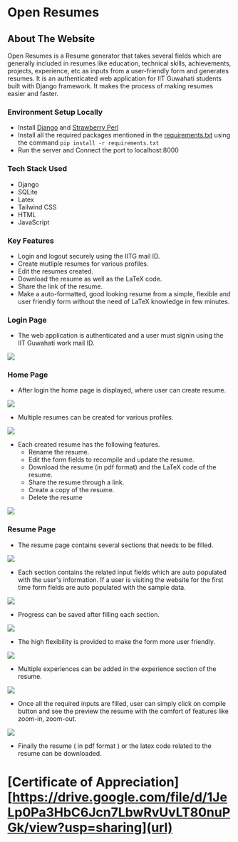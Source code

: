# Open Resumes 

## About The Website

Open Resumes is a Resume generator that takes several fields which are generally included in resumes like education, technical skills, achievements, projects, experience, etc as inputs from a user-friendly form and generates resumes. It is an authenticated web application for IIT Guwahati students built with Django framework. It makes the process of making resumes easier and faster.


### Environment Setup Locally

* Install [Django](https://docs.djangoproject.com/en/3.2/topics/install/) and [Strawberry Perl](https://strawberryperl.com/)
* Install all the required packages mentioned in the [requirements.txt](https://github.com/Nikitha2309/OpenResumes/blob/master/requirements.txt) using the command `pip install -r requirements.txt`
* Run the server and Connect the port to localhost:8000

### Tech Stack Used
* Django
* SQLite
* Latex
* Tailwind CSS
* HTML
* JavaScript

### Key Features

* Login and logout securely using the IITG mail ID.
* Create mutliple resumes for various profiles.
* Edit the resumes created.
* Download the resume as well as the LaTeX code.
* Share the link of the resume.
* Make a auto-formatted, good looking resume from a simple, flexible and user friendly form without the need of LaTeX knowledge in few minutes. 

### Login Page

* The web application is authenticated and a user must signin using the IIT Guwahati work mail ID.

![](/read_me_data/8.jpeg)

### Home Page

* After login the home page is displayed, where user can create resume.

![](/read_me_data/10.jpeg)

* Multiple resumes can be created for various profiles.

![](/read_me_data/11.jpeg)

* Each created resume has the following features.
    * Rename the resume.
    * Edit the form fields to recompile and update the resume.
    * Download the resume (in pdf format) and the LaTeX code of the resume.
    * Share the resume through a link.
    * Create a copy of the resume.
    * Delete the resume
    
![](/read_me_data/12.jpeg)


### Resume Page

* The resume page contains several sections that needs to be filled.

![](/read_me_data/13.jpeg)

* Each section contains the related input fields which are auto populated with the user's information. If a user is visiting the website for the first time form fields are auto populated with the sample data.

![](/read_me_data/2.jpeg)

* Progress can be saved after filling each section.

![](/read_me_data/3.jpeg)

* The high flexibility is provided to make the form more user friendly.

![](/read_me_data/4.jpeg)

* Multiple experiences can be added in the experience section of the resume.

![](/read_me_data/5.jpeg)

* Once all the required inputs are filled, user can simply click on compile button and see the preview the resume with the comfort of features like zoom-in, zoom-out.

![](/read_me_data/7.jpeg)

* Finally the resume ( in pdf format ) or the latex code related to the resume can be downloaded.


# [Certificate of Appreciation][https://drive.google.com/file/d/1JeLp0Pa3HbC6Jcn7LbwRvUvLT80nuPGk/view?usp=sharing](url)

